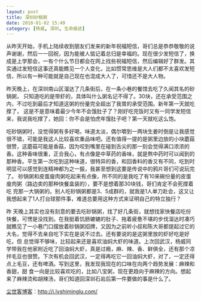 ```yaml
---
layout: post
title: 深圳砂锅粥
date: 2010-01-02 15:49
category: [杨威, 深圳, 生命痕迹]
---
```

从昨天开始，手机上陆续收到朋友们发来的新年祝福短信，哥们总是恭恭敬敬的说声谢谢，然后一一回祝，因为能被人惦记着总归是幸福的。现在很少发短信了，换 成是上学那会，一有个什么节日都会在网上找些祝福短信，然后编辑好了群发。其实通过发短信这事还真能瞧见一个人变化，比如惯常思维是大人们都不太喜欢发短 信，所以有一种可能就是自己现在也混成大人了，可惜还不是大人物。

昨天晚上，在深圳南山区溜达了几条街后，在一条小巷的餐馆去吃了久闻其名的砂锅粥， 只知道吃的是带虾的，具体叫什么粥名记不得了。30块，还在承受范围之内，不过吃到最后才知道这粥的份量完全超出了我胃的承受范围。新年第一天就吃撑了， 这是不是意味着最少今年不会饿肚子了？刚好吃完饭时又有一同学发短信来，我说我吃撑了，她回：你不会是怕虎年饿肚子吧？第一天就吃这么饱。

吃砂锅粥时，没觉得粥有多好喝，味道太淡，偶尔嚼到一两块生姜时倒是让我感觉很不错，可能是我这人比较喜欢重品味吧。还有值得一提的是粥里边放的小块蘑菇很赞，这蘑菇可能是香菇，因为咬到嘴里在碰到舌尖的那一刻会觉得满口浓浓的香。这种香味很重，正合我心，有点像是中草药的香味，就是熬中药时可以闻到的那种香。平生第一次吃到这种味道，很特异的香，和回香料的香又有不同，吃到时明显可以感觉到连精神都为之一振，我甚至想到这要是传说中的鸦片哥们可说玩完了。 砂锅粥和皮蛋廋肉粥吃起来有点像，所不同的是我吃了有10来碗份量的皮蛋廋肉粥（路边卖的那种快餐盒装的），要不是想着那30块钱，哥们肯定不会死撑着吃 完那一大锅粥的。别人吃砂锅粥都是3、5成群的，就我是1人单刀赴会，这又让我想起来了1人打台球那件事，难道总要用这种方式来证明自己的特立独行？

昨 天晚上其实也没有刻意的要去吃砂锅粥，找了好几条街，就想找家快餐店吃份快餐，可愣是没找到。在我挺着饥肠辘辘的肚子、拖着疲惫不堪的步伐溜达时凑巧就瞧见了一小巷门口摆放着砂锅粥招牌，又因为之前听小叔和陈大哥都提起过它的大名，觉得不去亲自吃下实在是说不过去。还有要说的是这粥里放的虾好吃是好吃，但 总觉得不够味，比较起来还是喜欢油焖大虾的味道。上次回武汉，杨威同学带我在他家附近吃了回油焖大虾，真是过瘾，麻、辣、香、鲜俱全，还有那个凉拌毛豆也很赞。下次有机会回武汉，一定得再吃它一回油焖大虾，对了，一定还得点上毛豆，还有啤酒。写到这里，我发现我现在的口味在向两个趋势发展：麻辣和香甜，甜 食一向是比较喜欢吃的，比如八宝粥，现在更趋向于麻辣的方向。想起来了麻辣烫和胡辣汤，哥们知道回深圳石岩后第一件要做的事是什么了。

<a href="http://i.lvshiminglu.com/">尘世客博客</a>：<a href="http://i.lvshiminglu.com/">http://i.lvshiminglu.com/</a>

